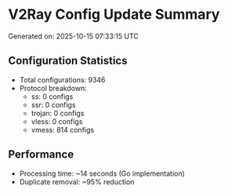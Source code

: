 # V2Ray Config Update Summary
Generated on: 2025-10-15 07:33:15 UTC

## Configuration Statistics
- Total configurations: 9346
- Protocol breakdown:
  - ss: 0 configs
  - ssr: 0 configs
  - trojan: 0 configs
  - vless: 0 configs
  - vmess: 814 configs

## Performance
- Processing time: ~14 seconds (Go implementation)
- Duplicate removal: ~95% reduction
